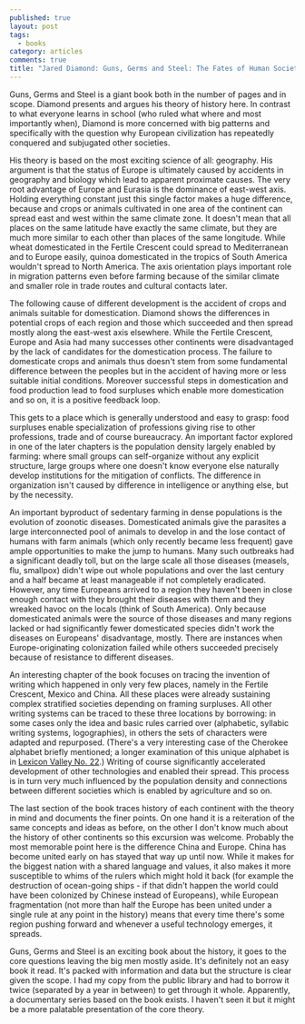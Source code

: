 ```yaml
---
published: true
layout: post
tags:
  - books
category: articles
comments: true
title: "Jared Diamond: Guns, Germs and Steel: The Fates of Human Societies"
---
```


Guns, Germs and Steel is a giant book both in the number of pages and in scope. Diamond presents and argues his theory of history here. In contrast to what everyone learns in school (who ruled what where and most importantly when), Diamond is more concerned with big patterns and specifically with the question why European civilization has repeatedly conquered and subjugated other societies.

His theory is based on the most exciting science of all: geography. His argument is that the status of Europe is ultimately caused by accidents in geography and biology which lead to apparent proximate causes. The very root advantage of Europe and Eurasia is the dominance of east-west axis. Holding everything constant just this single factor makes a huge difference, because and crops or animals cultivated in one area of the continent can spread east and west within the same climate zone. It doesn't mean that all places on the same latitude have exactly the same climate, but they are much more similar to each other than places of the same longitude. While wheat domesticated in the Fertile Crescent could spread to Mediterranean and to Europe easily, quinoa domesticated in the tropics of South America wouldn't spread to North America. The axis orientation plays important role in migration patterns even before farming because of the similar climate and smaller role in trade routes and cultural contacts later.

The following cause of different development is the accident of crops and animals suitable for domestication. Diamond shows the differences in potential crops of each region and those which succeeded and then spread mostly along the east-west axis elsewhere. While the Fertile Crescent, Europe and Asia had many successes other continents were disadvantaged by the lack of candidates for the domestication process. The failure to domesticate crops and animals thus doesn't stem from some fundamental difference between the peoples but in the accident of having more or less suitable initial conditions. Moreover successful steps in domestication and food production lead to food surpluses which enable more domestication and so on, it is a positive feedback loop.

This gets to a place which is generally understood and easy to grasp: food surpluses enable specialization of professions giving rise to other professions, trade and of course bureaucracy. An important factor explored in one of the later chapters is the population density largely enabled by farming: where small groups can self-organize without any explicit structure, large groups where one doesn't know everyone else naturally develop institutions for the mitigation of conflicts. The difference in organization isn't caused by difference in intelligence or anything else, but by the necessity.

An important byproduct of sedentary farming in dense populations is the evolution of zoonotic diseases. Domesticated animals give the parasites a large interconnected pool of animals to develop in and the lose contact of humans with farm animals (which only recently became less frequent) gave ample opportunities to make the jump to humans. Many such outbreaks had a significant deadly toll, but on the large scale all those diseases (measels, flu, smallpox) didn't wipe out whole populations and over the last century and a half became at least manageable if not completely eradicated. However, any time Europeans arrived to a region they haven't been in close enough contact with they brought their diseases with them and they wreaked havoc on the locals (think of South America). Only because domesticated animals were the source of those diseases and many regions lacked or had significantly fewer domesticated species didn't work the diseases on Europeans' disadvantage, mostly. There are instances when Europe-originating colonization failed while others succeeded precisely because of resistance to different diseases.

An interesting chapter of the book focuses on tracing the invention of writing which happened in only very few places, namely in the Fertile Crescent, Mexico and China. All these places were already sustaining complex stratified societies depending on framing surpluses. All other writing systems can be traced to these three locations by borrowing: in some cases only the idea and basic rules carried over (alphabetic, syllabic writing systems, logographies), in others the sets of characters were adapted and repurposed. (There's a very interesting case of the Cherokee alphabet briefly mentioned; a longer examination of this unique alphabet is in [Lexicon Valley No. 22](http://www.slate.com/articles/podcasts/lexicon_valley/2012/12/lexicon_valley_on_sequoyah_a_native_american_who_invented_an_alphabet_for.html).) Writing of course significantly accelerated development of other technologies and enabled their spread. This process is in turn very much influenced by the population density and connections between different societies which is enabled by agriculture and so on.

The last section of the book traces history of each continent with the theory in mind and documents the finer points. On one hand it is a reiteration of the same concepts and ideas as before, on the other I don't know much about the history of other continents so this excursion was welcome. Probably the most memorable point here is the difference China and Europe. China has become united early on has stayed that way up until now. While it makes for the biggest nation with a shared language and values, it also makes it more susceptible to whims of the rulers which might hold it back (for example the destruction of ocean-going ships - if that didn't happen the world could have been colonized by Chinese instead of Europeans), while European fragmentation (not more than half the Europe has been united under a single rule at any point in the history) means that every time there's some region pushing forward and whenever a useful technology emerges, it spreads.

Guns, Germs and Steel is an exciting book about the history, it goes to the core questions leaving the big men mostly aside. It's definitely not an easy book it read. It's packed with information and data but the structure is clear given the scope. I had my copy from the public library and had to borrow it twice (separated by a year in between) to get through it whole. Apparently, a documentary series based on the book exists. I haven't seen it but it might be a more palatable presentation of the core theory.
